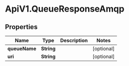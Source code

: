 # ApiV1.QueueResponseAmqp

## Properties

Name | Type | Description | Notes
------------ | ------------- | ------------- | -------------
**queueName** | **String** |  | [optional] 
**uri** | **String** |  | [optional] 


